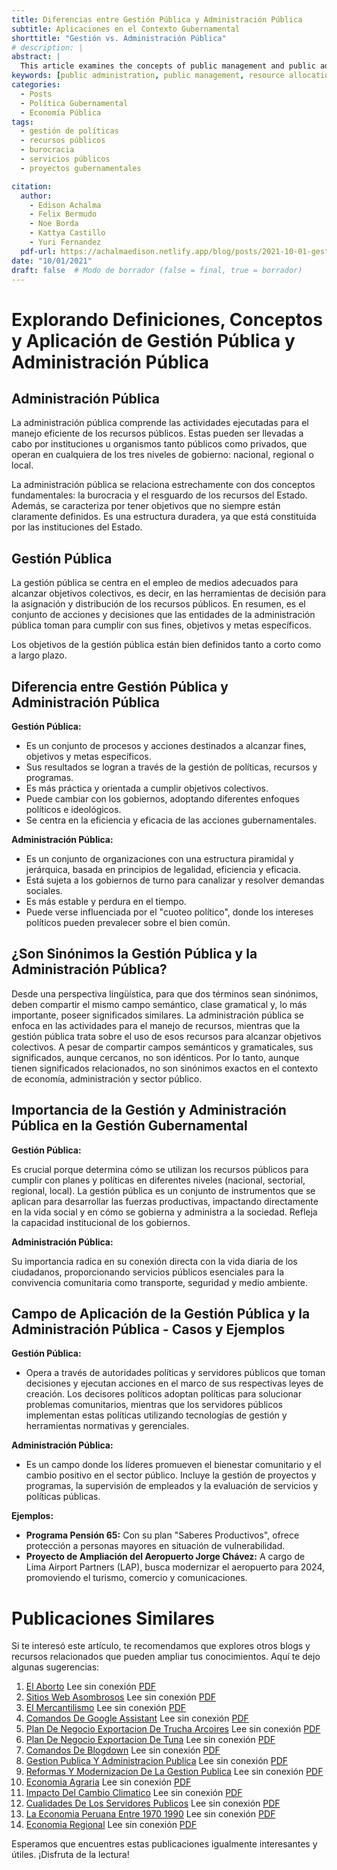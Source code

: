 ```yaml
---
title: Diferencias entre Gestión Pública y Administración Pública
subtitle: Aplicaciones en el Contexto Gubernamental
shorttitle: "Gestión vs. Administración Pública"
# description: |
abstract: |
  This article examines the concepts of public management and public administration, detailing their definitions, differences, and applications within the governmental context. Public administration involves the efficient handling of public resources by various institutions across different government levels, focusing on bureaucratic structures and resource safeguarding. On the other hand, public management emphasizes the use of appropriate means to achieve collective goals through policy implementation, resource allocation, and program management. The paper discusses how these two areas, while related, differ in their dynamism, objectives, and impact on public life, providing concrete examples like the "Pensión 65" program and the Jorge Chávez Airport expansion to illustrate their practical application.
keywords: [public administration, public management, resource allocation, policy implementation, public sector]
categories:
  - Posts
  - Política Gubernamental
  - Economía Pública
tags:
  - gestión de políticas  
  - recursos públicos  
  - burocracia  
  - servicios públicos  
  - proyectos gubernamentales

citation:
  author:
    - Edison Achalma 
    - Felix Bermudo
    - Noe Borda 
    - Kattya Castillo 
    - Yuri Fernandez
  pdf-url: https://achalmaedison.netlify.app/blog/posts/2021-10-01-gestion-publica-administracion-publica-definiciones-conceptos-aplicacion/index.pdf
date: "10/01/2021"
draft: false  # Modo de borrador (false = final, true = borrador)
---
```













# Explorando Definiciones, Conceptos y Aplicación de Gestión Pública y Administración Pública

## Administración Pública

La administración pública comprende las actividades ejecutadas para el manejo eficiente de los recursos públicos. Estas pueden ser llevadas a cabo por instituciones u organismos tanto públicos como privados, que operan en cualquiera de los tres niveles de gobierno: nacional, regional o local.

La administración pública se relaciona estrechamente con dos conceptos fundamentales: la burocracia y el resguardo de los recursos del Estado. Además, se caracteriza por tener objetivos que no siempre están claramente definidos. Es una estructura duradera, ya que está constituida por las instituciones del Estado.

## Gestión Pública

La gestión pública se centra en el empleo de medios adecuados para alcanzar objetivos colectivos, es decir, en las herramientas de decisión para la asignación y distribución de los recursos públicos. En resumen, es el conjunto de acciones y decisiones que las entidades de la administración pública toman para cumplir con sus fines, objetivos y metas específicos.

Los objetivos de la gestión pública están bien definidos tanto a corto como a largo plazo. 

## Diferencia entre Gestión Pública y Administración Pública

**Gestión Pública:**

- Es un conjunto de procesos y acciones destinados a alcanzar fines, objetivos y metas específicos.
- Sus resultados se logran a través de la gestión de políticas, recursos y programas.
- Es más práctica y orientada a cumplir objetivos colectivos.
- Puede cambiar con los gobiernos, adoptando diferentes enfoques políticos e ideológicos.
- Se centra en la eficiencia y eficacia de las acciones gubernamentales.

**Administración Pública:**

- Es un conjunto de organizaciones con una estructura piramidal y jerárquica, basada en principios de legalidad, eficiencia y eficacia.
- Está sujeta a los gobiernos de turno para canalizar y resolver demandas sociales.
- Es más estable y perdura en el tiempo.
- Puede verse influenciada por el "cuoteo político", donde los intereses políticos pueden prevalecer sobre el bien común.

## ¿Son Sinónimos la Gestión Pública y la Administración Pública?

Desde una perspectiva lingüística, para que dos términos sean sinónimos, deben compartir el mismo campo semántico, clase gramatical y, lo más importante, poseer significados similares. La administración pública se enfoca en las actividades para el manejo de recursos, mientras que la gestión pública trata sobre el uso de esos recursos para alcanzar objetivos colectivos. A pesar de compartir campos semánticos y gramaticales, sus significados, aunque cercanos, no son idénticos. Por lo tanto, aunque tienen significados relacionados, no son sinónimos exactos en el contexto de economía, administración y sector público.

## Importancia de la Gestión y Administración Pública en la Gestión Gubernamental

**Gestión Pública:**

Es crucial porque determina cómo se utilizan los recursos públicos para cumplir con planes y políticas en diferentes niveles (nacional, sectorial, regional, local). La gestión pública es un conjunto de instrumentos que se aplican para desarrollar las fuerzas productivas, impactando directamente en la vida social y en cómo se gobierna y administra a la sociedad. Refleja la capacidad institucional de los gobiernos.

**Administración Pública:**

Su importancia radica en su conexión directa con la vida diaria de los ciudadanos, proporcionando servicios públicos esenciales para la convivencia comunitaria como transporte, seguridad y medio ambiente.

## Campo de Aplicación de la Gestión Pública y la Administración Pública - Casos y Ejemplos

**Gestión Pública:**

- Opera a través de autoridades políticas y servidores públicos que toman decisiones y ejecutan acciones en el marco de sus respectivas leyes de creación. Los decisores políticos adoptan políticas para solucionar problemas comunitarios, mientras que los servidores públicos implementan estas políticas utilizando tecnologías de gestión y herramientas normativas y gerenciales.

**Administración Pública:**

- Es un campo donde los líderes promueven el bienestar comunitario y el cambio positivo en el sector público. Incluye la gestión de proyectos y programas, la supervisión de empleados y la evaluación de servicios y políticas públicas.

**Ejemplos:**

- **Programa Pensión 65:** Con su plan "Saberes Productivos", ofrece protección a personas mayores en situación de vulnerabilidad.
- **Proyecto de Ampliación del Aeropuerto Jorge Chávez:** A cargo de Lima Airport Partners (LAP), busca modernizar el aeropuerto para 2024, promoviendo el turismo, comercio y comunicaciones.



# Publicaciones Similares

Si te interesó este artículo, te recomendamos que explores otros blogs y recursos relacionados que pueden ampliar tus conocimientos. Aquí te dejo algunas sugerencias:


1. [El Aborto](https://achalmaedison.netlify.app/blog/posts/2015-05-14-el-aborto) Lee sin conexión [PDF](https://achalmaedison.netlify.app/blog/posts/2015-05-14-el-aborto/index.pdf)
2. [Sitios Web Asombrosos](https://achalmaedison.netlify.app/blog/posts/2017-04-23-sitios-web-asombrosos) Lee sin conexión [PDF](https://achalmaedison.netlify.app/blog/posts/2017-04-23-sitios-web-asombrosos/index.pdf)
3. [El Mercantilismo](https://achalmaedison.netlify.app/blog/posts/2017-05-23-el-mercantilismo) Lee sin conexión [PDF](https://achalmaedison.netlify.app/blog/posts/2017-05-23-el-mercantilismo/index.pdf)
4. [Comandos De Google Assistant](https://achalmaedison.netlify.app/blog/posts/2020-05-23-comandos-de-google-assistant) Lee sin conexión [PDF](https://achalmaedison.netlify.app/blog/posts/2020-05-23-comandos-de-google-assistant/index.pdf)
5. [Plan De Negocio Exportacion De Trucha Arcoires](https://achalmaedison.netlify.app/blog/posts/2020-09-15-plan-de-negocio-exportacion-de-trucha-arcoires) Lee sin conexión [PDF](https://achalmaedison.netlify.app/blog/posts/2020-09-15-plan-de-negocio-exportacion-de-trucha-arcoires/index.pdf)
6. [Plan De Negocio Exportacion De Tuna](https://achalmaedison.netlify.app/blog/posts/2021-07-13-plan-de-negocio-exportacion-de-tuna) Lee sin conexión [PDF](https://achalmaedison.netlify.app/blog/posts/2021-07-13-plan-de-negocio-exportacion-de-tuna/index.pdf)
7. [Comandos De Blogdown](https://achalmaedison.netlify.app/blog/posts/2021-07-14-comandos-de-blogdown) Lee sin conexión [PDF](https://achalmaedison.netlify.app/blog/posts/2021-07-14-comandos-de-blogdown/index.pdf)
8. [Gestion Publica Y Administracion Publica](https://achalmaedison.netlify.app/blog/posts/2021-10-01-gestion-publica-y-administracion-publica) Lee sin conexión [PDF](https://achalmaedison.netlify.app/blog/posts/2021-10-01-gestion-publica-y-administracion-publica/index.pdf)
9. [Reformas Y Modernizacion De La Gestion Publica](https://achalmaedison.netlify.app/blog/posts/2021-10-01-reformas-y-modernizacion-de-la-gestion-publica) Lee sin conexión [PDF](https://achalmaedison.netlify.app/blog/posts/2021-10-01-reformas-y-modernizacion-de-la-gestion-publica/index.pdf)
10. [Economia Agraria](https://achalmaedison.netlify.app/blog/posts/2022-04-22-economia-agraria) Lee sin conexión [PDF](https://achalmaedison.netlify.app/blog/posts/2022-04-22-economia-agraria/index.pdf)
11. [Impacto Del Cambio Climatico](https://achalmaedison.netlify.app/blog/posts/2022-06-02-impacto-del-cambio-climatico) Lee sin conexión [PDF](https://achalmaedison.netlify.app/blog/posts/2022-06-02-impacto-del-cambio-climatico/index.pdf)
12. [Cualidades De Los Servidores Publicos](https://achalmaedison.netlify.app/blog/posts/2023-05-11-cualidades-de-los-servidores-publicos) Lee sin conexión [PDF](https://achalmaedison.netlify.app/blog/posts/2023-05-11-cualidades-de-los-servidores-publicos/index.pdf)
13. [La Economia Peruana Entre 1970 1990](https://achalmaedison.netlify.app/blog/posts/2023-05-12-la-economia-peruana-entre-1970-1990) Lee sin conexión [PDF](https://achalmaedison.netlify.app/blog/posts/2023-05-12-la-economia-peruana-entre-1970-1990/index.pdf)
14. [Economia Regional](https://achalmaedison.netlify.app/blog/posts/2023-05-16-economia-regional) Lee sin conexión [PDF](https://achalmaedison.netlify.app/blog/posts/2023-05-16-economia-regional/index.pdf)


Esperamos que encuentres estas publicaciones igualmente interesantes y útiles. ¡Disfruta de la lectura!

